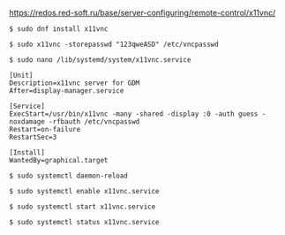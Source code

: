 https://redos.red-soft.ru/base/server-configuring/remote-control/x11vnc/
```
$ sudo dnf install x11vnc
```
```
$ sudo x11vnc -storepasswd "123qweASD" /etc/vncpasswd
```
```
$ sudo nano /lib/systemd/system/x11vnc.service
```
```
[Unit]
Description=x11vnc server for GDM
After=display-manager.service

[Service]
ExecStart=/usr/bin/x11vnc -many -shared -display :0 -auth guess -noxdamage -rfbauth /etc/vncpasswd
Restart=on-failure
RestartSec=3

[Install]
WantedBy=graphical.target
```
```
$ sudo systemctl daemon-reload
```
```
$ sudo systemctl enable x11vnc.service
```
```
$ sudo systemctl start x11vnc.service
```
```
$ sudo systemctl status x11vnc.service
```
